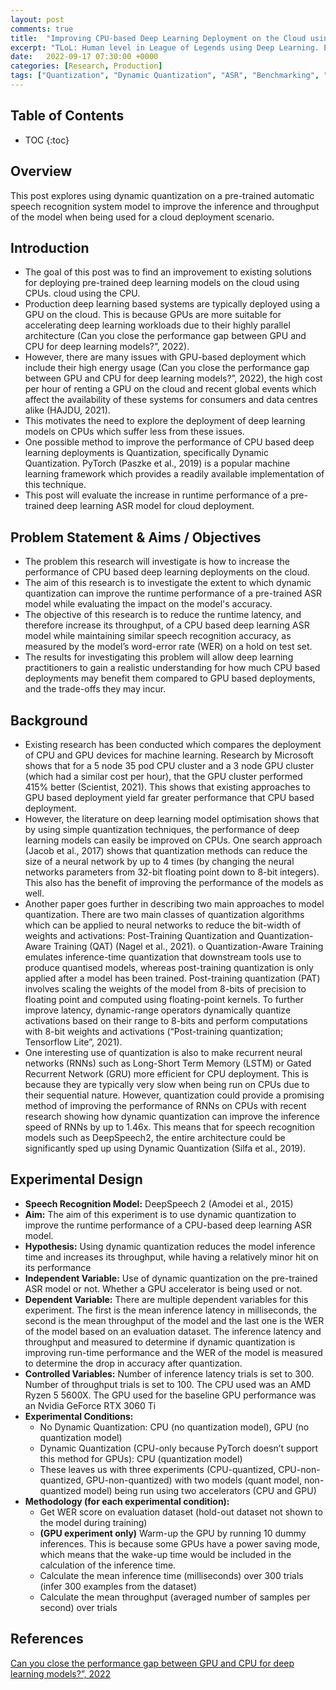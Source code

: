 ```yaml
---
layout: post
comments: true
title:  "Improving CPU-based Deep Learning Deployment on the Cloud using Dynamic Quantization"
excerpt: "TLoL: Human level in League of Legends using Deep Learning. Existing solutions, problem analysis, initial ideas, data exploration, visualisation, intuition and possible solutions."
date:   2022-09-17 07:30:00 +0000
categories: [Research, Production]
tags: ["Quantization", "Dynamic Quantization", "ASR", "Benchmarking", "Cloud Deployment", "CPU"]
---
```


## Table of Contents

* TOC
{:toc}

## Overview

This post explores using dynamic quantization on a pre-trained automatic speech recognition
system model to improve the inference and throughput of the model when being used for
a cloud deployment scenario.

## Introduction

- The goal of this post was to find an improvement to existing solutions for deploying
pre-trained deep learning models on the cloud using CPUs.
cloud using the CPU.
- Production deep learning based systems are typically deployed 
using a GPU on the cloud. This is because GPUs are more suitable 
for accelerating deep learning workloads due to their highly 
parallel architecture (Can you close the performance gap 
between GPU and CPU for deep learning models?”, 2022).
- However, there are many issues with GPU-based deployment 
which include their high energy usage (Can you close the 
performance gap between GPU and CPU for deep learning 
models?”, 2022), the high cost per hour of renting a GPU on the 
cloud and recent global events which affect the availability of 
these systems for consumers and data centres alike (HAJDU, 
2021).
- This motivates the need to explore the deployment of deep 
learning models on CPUs which suffer less from these issues.
- One possible method to improve the performance of CPU based 
deep learning deployments is Quantization, specifically Dynamic 
Quantization. PyTorch (Paszke et al., 2019) is a popular machine 
learning framework which provides a readily available 
implementation of this technique.
- This post will evaluate the increase in runtime performance of a 
pre-trained deep learning ASR model for cloud deployment.

## Problem Statement & Aims / Objectives

- The problem this research will investigate is how to increase the 
performance of CPU based deep learning deployments on the 
cloud.
- The aim of this research is to investigate the extent to which 
dynamic quantization can improve the runtime performance of a 
pre-trained ASR model while evaluating the impact on the 
model's accuracy.
- The objective of this research is to reduce the runtime latency, 
and therefore increase its throughput, of a CPU based deep 
learning ASR model while maintaining similar speech recognition 
accuracy, as measured by the model’s word-error rate (WER) on a 
hold on test set.
- The results for investigating this problem will allow deep learning 
practitioners to gain a realistic understanding for how much CPU 
based deployments may benefit them compared to GPU based 
deployments, and the trade-offs they may incur.

## Background

- Existing research has been conducted which compares the deployment of CPU and 
GPU devices for machine learning. Research by Microsoft shows that for a 5 node 35 
pod CPU cluster and a 3 node GPU cluster (which had a similar cost per hour), that 
the GPU cluster performed 415% better (Scientist, 2021). This shows that existing 
approaches to GPU based deployment yield far greater performance that CPU based 
deployment.
- However, the literature on deep learning model optimisation shows that by using 
simple quantization techniques, the performance of deep learning models can easily 
be improved on CPUs. One search approach (Jacob et al., 2017) shows that 
quantization methods can reduce the size of a neural network by up to 4 times (by 
changing the neural networks parameters from 32-bit floating point down to 8-bit 
integers). This also has the benefit of improving the performance of the models as 
well.
- Another paper goes further in describing two main approaches to model 
quantization. There are two main classes of quantization algorithms which can be 
applied to neural networks to reduce the bit-width of weights and activations: Post-Training Quantization and Quantization-Aware Training (QAT) (Nagel et al., 2021).
o Quantization-Aware Training emulates inference-time quantization that downstream 
tools use to produce quantised models, whereas post-training quantization is only 
applied after a model has been trained. Post-training quantization (PAT) involves 
scaling the weights of the model from 8-bits of precision to floating point and 
computed using floating-point kernels. To further improve latency, dynamic-range 
operators dynamically quantize activations based on their range to 8-bits and 
perform computations with 8-bit weights and activations (“Post-training 
quantization; Tensorflow Lite”, 2021).
- One interesting use of quantization is also to make recurrent neural networks 
(RNNs) such as Long-Short Term Memory (LSTM) or Gated Recurrent Network (GRU) 
more efficient for CPU deployment. This is because they are typically very slow when 
being run on CPUs due to their sequential nature. However, quantization could 
provide a promising method of improving the performance of RNNs on CPUs with 
recent research showing how dynamic quantization can improve the inference 
speed of RNNs by up to 1.46x. This means that for speech recognition models such 
as DeepSpeech2, the entire architecture could be significantly sped up using 
Dynamic Quantization (Silfa et al., 2019).

## Experimental Design

- **Speech Recognition Model:** DeepSpeech 2 (Amodei et al., 2015)
- **Aim:** The aim of this experiment is to use dynamic quantization to improve the 
runtime performance of a CPU-based deep learning ASR model.
- **Hypothesis:** Using dynamic quantization reduces the model inference time and 
increases its throughput, while having a relatively minor hit on its performance
- **Independent Variable:** Use of dynamic quantization on the pre-trained ASR model or 
not. Whether a GPU accelerator is being used or not.
- **Dependent Variable:** There are multiple dependent variables for this experiment. 
The first is the mean inference latency in milliseconds, the second is the mean 
throughput of the model and the last one is the WER of the model based on an 
evaluation dataset. The inference latency and throughput and measured to 
determine if dynamic quantization is improving run-time performance and the WER 
of the model is measured to determine the drop in accuracy after quantization.
- **Controlled Variables:** Number of inference latency trials is set to 300. Number of 
throughput trials is set to 100. The CPU used was an AMD Ryzen 5 5600X. The GPU 
used for the baseline GPU performance was an Nvidia GeForce RTX 3060 Ti
- **Experimental Conditions:**
  - No Dynamic Quantization: CPU (no quantization model), GPU (no 
quantization model)
  - Dynamic Quantization (CPU-only because PyTorch doesn’t support 
this method for GPUs): CPU (quantization model)
  - These leaves us with three experiments (CPU-quantized, CPU-non-quantized, GPU-non-quantized) with two models (quant model, non-quantized model) being run using two accelerators (CPU and GPU)
- **Methodology (for each experimental condition):**
  - Get WER score on evaluation dataset (hold-out dataset not shown to 
the model during training)
  - **(GPU experiment only)** Warm-up the GPU by running 10 dummy 
inferences. This is because some GPUs have a power saving mode, 
which means that the wake-up time would be included in the 
calculation of the inference time.
  - Calculate the mean inference time (milliseconds) over 300 trials (infer 
300 examples from the dataset)
  - Calculate the mean throughput (averaged number of samples per 
second) over trials

## References

[Can you close the 
performance gap between GPU and CPU for deep learning 
models?”, 2022](https://deci.ai/blog/close-gap-cpu-performance-gpu-deep-learning-models/#:~:text=But%20using%20compilation%20and%20quantization,reduced%20to%202.8X%20difference.)